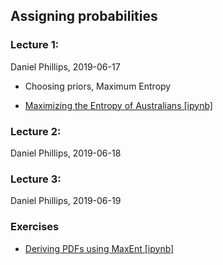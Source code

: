 ## Assigning probabilities

### Lecture 1: 
Daniel Phillips, 2019-06-17
- Choosing priors, Maximum Entropy
* [Maximizing the Entropy of Australians [ipynb]](https://github.com/NuclearTalent/Bayes2019/blob/master/topics/assigning-probabilities/MaxEnt_Australians.ipynb)


### Lecture 2: 
Daniel Phillips, 2019-06-18

### Lecture 3: 
Daniel Phillips, 2019-06-19

### Exercises
* [Deriving PDFs using MaxEnt [ipynb]](https://github.com/NuclearTalent/Bayes2019/blob/master/topics/assigning-probabilities/Pdfs_from_MaxEnt.ipynb)
